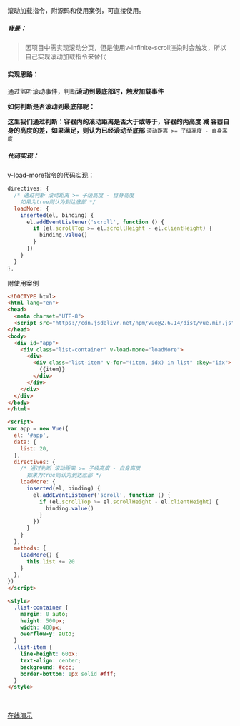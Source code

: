 滚动加载指令，附源码和使用案例，可直接使用。

##### 背景：
>因项目中需实现滚动分页，但是使用v-infinite-scroll渲染时会触发，所以自己实现滚动加载指令来替代

 #### 实现思路：
通过监听滚动事件，判断**滚动到最底部时，触发加载事件**


**如何判断是否滚动到最底部呢：**

**这里我们通过判断：容器内的滚动距离是否大于或等于，容器的内高度 减 容器自身的高度的差，如果满足，则认为已经滚动至底部**
`滚动距离 >= 子级高度 - 自身高度`

##### 代码实现：
v-load-more指令的代码实现：
```javascript
directives: {
  /* 通过判断 滚动距离 >= 子级高度 - 自身高度
    如果为true则认为到达底部 */ 
  loadMore: {
    inserted(el, binding) {
      el.addEventListener('scroll', function () {
        if (el.scrollTop >= el.scrollHeight - el.clientHeight) {
          binding.value()
        }
      })
    }
  }
},
```

附使用案例
```html
<!DOCTYPE html>
<html lang="en">
<head>
  <meta charset="UTF-8">
  <script src="https://cdn.jsdelivr.net/npm/vue@2.6.14/dist/vue.min.js"></script>
</head>
<body>
  <div id="app">
    <div class="list-container" v-load-more="loadMore">
      <div>
        <div class="list-item" v-for="(item, idx) in list" :key="idx">
          {{item}}
        </div>
      </div>
    </div>
  </div>
</body>
</html>

<script>
var app = new Vue({
  el: '#app',
  data: {
    list: 20,
  },
  directives: {
    /* 通过判断 滚动距离 >= 子级高度 - 自身高度
      如果为true则认为到达底部 */ 
    loadMore: {
      inserted(el, binding) {
        el.addEventListener('scroll', function () {
          if (el.scrollTop >= el.scrollHeight - el.clientHeight) {
            binding.value()
          }
        })
      }
    }
  },
  methods: {
    loadMore() {
      this.list += 20
    }
  },
})
</script>

<style>
  .list-container {
    margin: 0 auto;
    height: 500px;
    width: 400px;
    overflow-y: auto;
  }
  .list-item {
    line-height: 60px;
    text-align: center;
    background: #ccc;
    border-bottom: 1px solid #fff;
  }
</style>
```
<br>

[在线演示](https://josonho.github.io/load-more/)
